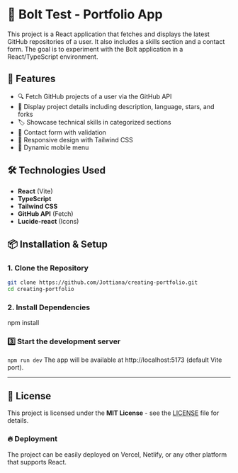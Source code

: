 # 📌 Bolt Test - Portfolio App

This project is a React application that fetches and displays the latest GitHub repositories of a user. It also includes a skills section and a contact form. The goal is to experiment with the Bolt application in a React/TypeScript environment.

## 🚀 Features

- 🔍 Fetch GitHub projects of a user via the GitHub API
- 📌 Display project details including description, language, stars, and forks
- 🏷️ Showcase technical skills in categorized sections
- 📧 Contact form with validation
- 📱 Responsive design with Tailwind CSS
- 🎨 Dynamic mobile menu

## 🛠️ Technologies Used

- **React** (Vite)
- **TypeScript**
- **Tailwind CSS**
- **GitHub API** (Fetch)
- **Lucide-react** (Icons)

## 📦 Installation & Setup

### 1. Clone the Repository
```bash
git clone https://github.com/Jottiana/creating-portfolio.git
cd creating-portfolio
```

### 2. Install Dependencies

npm install

### 3️⃣ Start the development server
`npm run dev`
The app will be available at http://localhost:5173 (default Vite port).

---

## 📜 License

This project is licensed under the **MIT License** - see the [LICENSE](LICENSE) file for details.


### 🔥 Deployment

The project can be easily deployed on Vercel, Netlify, or any other platform that supports React.
